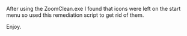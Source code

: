 After using the ZoomClean.exe I found that icons were left on the start menu so used this remediation script to get rid of them. 

Enjoy.
